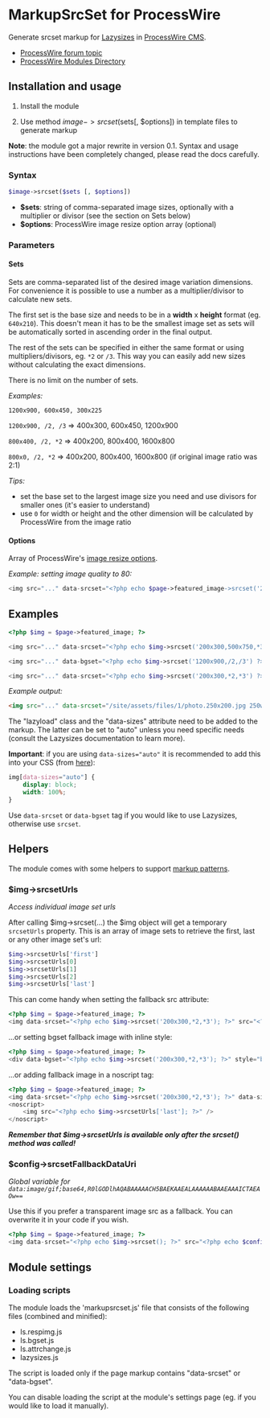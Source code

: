 # MarkupSrcSet for ProcessWire

Generate srcset markup for [Lazysizes](https://github.com/aFarkas/Lazysizes) in [ProcessWire CMS](http://processwire.com/).

- [ProcessWire forum topic](https://processwire.com/talk/topic/12981-markupsrcset/)
- [ProcessWire Modules Directory](http://modules.processwire.com/modules/markup-src-set/)


## Installation and usage

1. Install the module

1. Use method $image->srcset($sets[, $options]) in template files to generate markup

**Note**: the module got a major rewrite in version 0.1. Syntax and usage instructions have been completely changed, please read the docs carefully.


### Syntax

```php
$image->srcset($sets [, $options])
```

- **$sets**: string of comma-separated image sizes, optionally with a multiplier or divisor (see the section on Sets below)
- **$options**: ProcessWire image resize option array (optional)


### Parameters


#### Sets

Sets are comma-separated list of the desired image variation dimensions. For convenience it is possible to use a number as a multiplier/divisor to calculate new sets.

The first set is the base size and needs to be in a **width** x **height** format (eg. `640x210`). This doesn't mean it has to be the smallest image set as sets will be automatically sorted in ascending order in the final output.

The rest of the sets can be specified in either the same format or using multipliers/divisors, eg. `*2` or `/3`. This way you can easily add new sizes without calculating the exact dimensions.

There is no limit on the number of sets.

*Examples:*

`1200x900, 600x450, 300x225`

`1200x900, /2, /3` => 400x300, 600x450, 1200x900

`800x400, /2, *2` => 400x200, 800x400, 1600x800

`800x0, /2, *2` => 400x200, 800x400, 1600x800 (if original image ratio was 2:1)

*Tips:*

- set the base set to the largest image size you need and use divisors for smaller ones (it's easier to understand)
- use `0` for width or height and the other dimension will be calculated by ProcessWire from the image ratio


#### Options

Array of ProcessWire's [image resize options](https://processwire.com/api/fieldtypes/images/).

*Example: setting image quality to 80:*

```php
<img src="..." data-srcset="<?php echo $page->featured_image->srcset('200x300,*2,*3', array('quality' => 80)) ?>" data-sizes="auto" alt="" class="lazyload" />
```


## Examples


```php
<?php $img = $page->featured_image; ?>

<img src="..." data-srcset="<?php echo $img->srcset('200x300,500x750,*3') ?>" data-sizes="auto" alt="" class="lazyload" />

<img src="..." data-bgset="<?php echo $img->srcset('1200x900,/2,/3') ?>" data-sizes="auto" alt="" class="lazyload" />

<img src="..." data-srcset="<?php echo $img->srcset('200x300,*2,*3') ?>" data-sizes="auto" alt="" class="lazyload" />
```

*Example output:*

```html
<img src="..." data-srcset="/site/assets/files/1/photo.250x200.jpg 250w,/site/assets/files/1/photo.500x400.jpg 500w,/site/assets/files/1/photo.800x640.jpg 800w" data-sizes="auto" alt="" class="lazyload" />
```

The "lazyload" class and the "data-sizes" attribute need to be added to the markup. The latter can be set to "auto" unless you need specific needs (consult the Lazysizes documentation to learn more).

**Important**: if you are using `data-sizes="auto"` it is recommended to add this into your CSS (from [here](https://github.com/aFarkas/lazysizes#markup-api)):

```css
img[data-sizes="auto"] {
    display: block;
    width: 100%;
}
```

Use `data-srcset` or `data-bgset` tag if you would like to use Lazysizes, otherwise use `srcset`.


## Helpers

The module comes with some helpers to support [markup patterns](https://github.com/aFarkas/lazysizes#recommendedpossible-markup-patterns).

### $img->srcsetUrls

*Access individual image set urls*

After calling $img->srcset(...) the $img object will get a temporary `srcsetUrls` property. This is an array of image sets to retrieve the first, last or any other image set's url:

```php
$img->srcsetUrls['first']
$img->srcsetUrls[0]
$img->srcsetUrls[1]
$img->srcsetUrls[2]
$img->srcsetUrls['last']
```

This can come handy when setting the fallback src attribute:

```php
<?php $img = $page->featured_image; ?>
<img data-srcset="<?php echo $img->srcset('200x300,*2,*3'); ?>" src="<?php echo $img->srcsetUrls['first']; ?>" data-sizes="auto" alt="" class="lazyload" />
```

...or setting bgset fallback image with inline style:

```php
<?php $img = $page->featured_image; ?>
<div data-bgset="<?php echo $img->srcset('200x300,*2,*3'); ?>" style="background-image: url('<?php echo $img->srcsetUrls[0]; ?>');" data-sizes="auto" class="lazyload"></div>
```

...or adding fallback image in a noscript tag:

```php
<?php $img = $page->featured_image; ?>
<img data-srcset="<?php echo $img->srcset('200x300,*2,*3'); ?>" data-sizes="auto" alt="" class="lazyload" />
<noscript>
    <img src="<?php echo $img->srcsetUrls['last']; ?>" />
</noscript>
```

***Remember that $img->srcsetUrls is available only after the srcset() method was called!***


### $config->srcsetFallbackDataUri

*Global variable for `data:image/gif;base64,R0lGODlhAQABAAAAACH5BAEKAAEALAAAAAABAAEAAAICTAEAOw==`*

Use this if you prefer a transparent image src as a fallback. You can overwrite it in your code if you wish.

```php
<?php $img = $page->featured_image; ?>
<img data-srcset="<?php echo $img->srcset(); ?>" src="<?php echo $config->srcsetFallbackDataUri; ?>" class="lazyload" data-sizes="auto" alt="" />
```

## Module settings


### Loading scripts

The module loads the 'markupsrcset.js' file that consists of the following files (combined and minified):

- ls.respimg.js
- ls.bgset.js
- ls.attrchange.js
- lazysizes.js

The script is loaded only if the page markup contains "data-srcset" or "data-bgset".


You can disable loading the script at the module's settings page (eg. if you would like to load it manually).